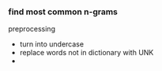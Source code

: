 ### find most common n-grams

preprocessing 

* turn into undercase
* replace words not in dictionary with UNK
* ​